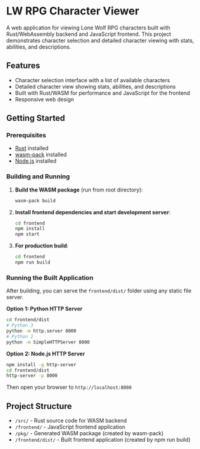 # LW RPG Character Viewer

A web application for viewing Lone Wolf RPG characters built with Rust/WebAssembly backend and JavaScript frontend. This project demonstrates character selection and detailed character viewing with stats, abilities, and descriptions.

## Features

- Character selection interface with a list of available characters
- Detailed character view showing stats, abilities, and descriptions
- Built with Rust/WASM for performance and JavaScript for the frontend
- Responsive web design

## Getting Started

### Prerequisites

- [Rust](https://rustup.rs/) installed
- [wasm-pack](https://rustwasm.github.io/wasm-pack/installer/) installed
- [Node.js](https://nodejs.org/) installed

### Building and Running

1. **Build the WASM package** (run from root directory):
   ```bash
   wasm-pack build
   ```

2. **Install frontend dependencies and start development server**:
   ```bash
   cd frontend
   npm install
   npm start
   ```

3. **For production build**:
   ```bash
   cd frontend
   npm run build
   ```

### Running the Built Application

After building, you can serve the `frontend/dist/` folder using any static file server.

**Option 1: Python HTTP Server**
```bash
cd frontend/dist
# Python 3
python -m http.server 8000
# Python 2
python -m SimpleHTTPServer 8000
```

**Option 2: Node.js HTTP Server**
```bash
npm install -g http-server
cd frontend/dist
http-server -p 8000
```

Then open your browser to `http://localhost:8000`

## Project Structure

- `/src/` - Rust source code for WASM backend
- `/frontend/` - JavaScript frontend application
- `/pkg/` - Generated WASM package (created by wasm-pack)
- `/frontend/dist/` - Built frontend application (created by npm run build)